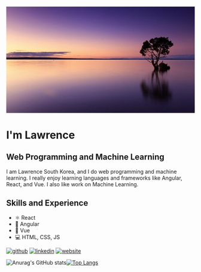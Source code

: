 ![Web Programming and Machine Learning](https://github.com/lawrencejews/lawrencejews/blob/main/profile.jpeg)
# I'm Lawrence
## Web Programming and Machine Learning

I am Lawrence South Korea, and I do web programming and machine learning. I really enjoy learning languages and frameworks like Angular, React, and Vue. I also like work on Machine Learning.

## Skills and Experience
* ⚛️ React
* 💢 Angular
* 📱 Vue
* 💻 HTML, CSS, JS

<!-- ## Example of Work
<img width="256"/> -->

[<img src='https://cdn.jsdelivr.net/npm/simple-icons@3.0.1/icons/github.svg' alt='github' height='40'>](https://github.com/lawrencejews)  [<img src='https://cdn.jsdelivr.net/npm/simple-icons@3.0.1/icons/linkedin.svg' alt='linkedin' height='40'>](https://www.linkedin.com/in/lawrence/)  [<img src='https://cdn.jsdelivr.net/npm/simple-icons@3.0.1/icons/icloud.svg' alt='website' height='40'>](https://github.com/lawrencejews)  

![Anurag's GitHub stats](https://github-readme-stats.vercel.app/api?username=lawrencejews&show_icons=true&theme=compact)[![Top Langs](https://github-readme-stats.vercel.app/api/top-langs/?username=anuraghazra&langs_count=8)](https://github.com/anuraghazra/github-readme-stats)




